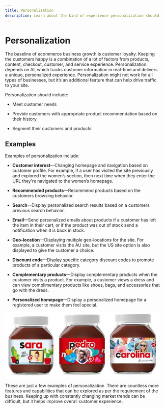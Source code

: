 ```yaml
---
title: Personalization
description: Learn about the kind of experience personalization should provide your customers.
---
```


# Personalization

The baseline of ecommerce business growth is customer loyalty. Keeping the customers happy is a combination of a lot of factors from products, content, checkout, customer, and service experience. Personalization depends on AI, which tracks customer information in real-time and delivers a unique, personalized experience. Personalization might not work for all types of businesses, but it’s an additional feature that can help drive traffic to your site.

Personalization should include:

- Meet customer needs

- Provide customers with appropriate product recommendation based on their history

- Segment their customers and products

## Examples

Examples of personalization include:

- **Customer interest**—Changing homepage and navigation based on customer profile. For example, if a user has visited the site previously and explored the women’s section, then next time when they enter the URL they're navigated to the women’s homepage.

- **Recommended products**—Recommend products based on the customers browsing behavior.

- **Search**—Display personalized search results based on a customers previous search behavior.

- **Email**—Send personalized emails about products if a customer has left the item in their cart, or if the product was out of stock send a notification when it is back in stock.

- **Geo-location**—Displaying multiple geo-locations for the site. For example, a customer visits the AU site, but the US site option is also displayed to give the customer a choice.

- **Discount code**—Display specific category discount codes to promote products of a particular category.

- **Complementary products**—Display complementary products when the customer visits a product. For example, a customer views a dress and can view complimentary products like shoes, bags, and accessories that go with the dress.

- **Personalized homepage**—Display a personalized homepage for a registered user to make them feel special.

![Example of personalized products](../../assets/playbooks/personalization-example.png)

These are just a few examples of personalization. There are countless more features and capabilities that can be explored as per the requirement of the business. Keeping up with constantly changing market trends can be difficult, but it helps improve overall customer experience.
